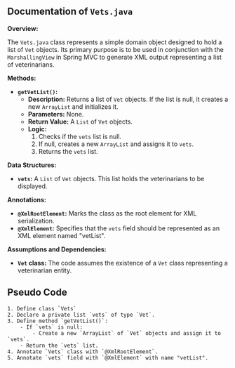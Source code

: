 ## Documentation of `Vets.java`

**Overview:**

The `Vets.java` class represents a simple domain object designed to hold a list of `Vet` objects. Its primary purpose is to be used in conjunction with the `MarshallingView` in Spring MVC to generate XML output representing a list of veterinarians.

**Methods:**

* **`getVetList()`:**
    * **Description:** Returns a list of `Vet` objects. If the list is null, it creates a new `ArrayList` and initializes it.
    * **Parameters:** None.
    * **Return Value:** A `List` of `Vet` objects.
    * **Logic:**
        1. Checks if the `vets` list is null.
        2. If null, creates a new `ArrayList` and assigns it to `vets`.
        3. Returns the `vets` list.

**Data Structures:**

* **`vets`:** A `List` of `Vet` objects. This list holds the veterinarians to be displayed.

**Annotations:**

* **`@XmlRootElement`:** Marks the class as the root element for XML serialization.
* **`@XmlElement`:** Specifies that the `vets` field should be represented as an XML element named "vetList".

**Assumptions and Dependencies:**

* **`Vet` class:** The code assumes the existence of a `Vet` class representing a veterinarian entity.


## Pseudo Code

```
1. Define class `Vets`
2. Declare a private list `vets` of type `Vet`.
3. Define method `getVetList()`:
    - If `vets` is null:
        - Create a new `ArrayList` of `Vet` objects and assign it to `vets`.
    - Return the `vets` list.
4. Annotate `Vets` class with `@XmlRootElement`.
5. Annotate `vets` field with `@XmlElement` with name "vetList".



```



